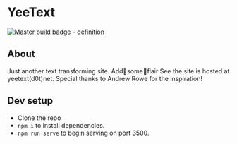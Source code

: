# YeeText

[![Master build badge](https://github.com/jeffbdye/YeeText/workflows/master/badge.svg)](https://github.com/jeffbdye/YeeText/actions?query=workflow%3Amaster) - [definition](https://github.com/jeffbdye/YeeText/blob/master/.github/workflows/master.yml)

## About

Just another text transforming site. Add👏some👏flair
See the site is hosted at yeetext(d0t)net.
Special thanks to Andrew Rowe for the inspiration!

## Dev setup

- Clone the repo
- `npm i` to install dependencies.
- `npm run serve` to begin serving on port 3500.
